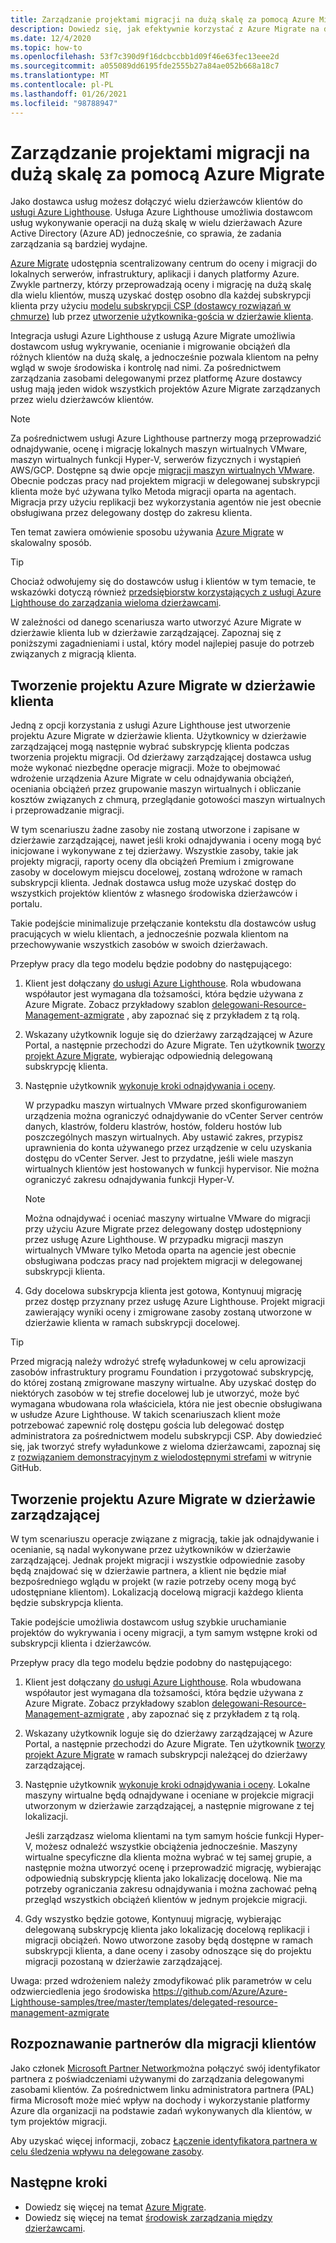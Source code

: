 ```yaml
---
title: Zarządzanie projektami migracji na dużą skalę za pomocą Azure Migrate
description: Dowiedz się, jak efektywnie korzystać z Azure Migrate na delegowanych zasobach klientów.
ms.date: 12/4/2020
ms.topic: how-to
ms.openlocfilehash: 53f7c390d9f16dcbccbb1d09f46e63fec13eee2d
ms.sourcegitcommit: a055089dd6195fde2555b27a84ae052b668a18c7
ms.translationtype: MT
ms.contentlocale: pl-PL
ms.lasthandoff: 01/26/2021
ms.locfileid: "98788947"
---
```

# <a name="manage-migration-projects-at-scale-with-azure-migrate"></a>Zarządzanie projektami migracji na dużą skalę za pomocą Azure Migrate

Jako dostawca usług możesz dołączyć wielu dzierżawców klientów do [usługi Azure Lighthouse](../overview.md). Usługa Azure Lighthouse umożliwia dostawcom usług wykonywanie operacji na dużą skalę w wielu dzierżawach Azure Active Directory (Azure AD) jednocześnie, co sprawia, że zadania zarządzania są bardziej wydajne.

[Azure Migrate](../../migrate/migrate-services-overview.md) udostępnia scentralizowany centrum do oceny i migracji do lokalnych serwerów, infrastruktury, aplikacji i danych platformy Azure. Zwykle partnerzy, którzy przeprowadzają oceny i migrację na dużą skalę dla wielu klientów, muszą uzyskać dostęp osobno dla każdej subskrypcji klienta przy użyciu [modelu subskrypcji CSP (dostawcy rozwiązań w chmurze)](/partner-center/customers-revoke-admin-privileges) lub przez [utworzenie użytkownika-gościa w dzierżawie klienta](../../active-directory/external-identities/what-is-b2b.md).

Integracja usługi Azure Lighthouse z usługą Azure Migrate umożliwia dostawcom usług wykrywanie, ocenianie i migrowanie obciążeń dla różnych klientów na dużą skalę, a jednocześnie pozwala klientom na pełny wgląd w swoje środowiska i kontrolę nad nimi. Za pośrednictwem zarządzania zasobami delegowanymi przez platformę Azure dostawcy usług mają jeden widok wszystkich projektów Azure Migrate zarządzanych przez wielu dzierżawców klientów.

> [!NOTE]
> Za pośrednictwem usługi Azure Lighthouse partnerzy mogą przeprowadzić odnajdywanie, ocenę i migrację lokalnych maszyn wirtualnych VMware, maszyn wirtualnych funkcji Hyper-V, serwerów fizycznych i wystąpień AWS/GCP. Dostępne są dwie opcje [migracji maszyn wirtualnych VMware](../../migrate/server-migrate-overview.md). Obecnie podczas pracy nad projektem migracji w delegowanej subskrypcji klienta może być używana tylko Metoda migracji oparta na agentach. Migracja przy użyciu replikacji bez wykorzystania agentów nie jest obecnie obsługiwana przez delegowany dostęp do zakresu klienta.

Ten temat zawiera omówienie sposobu używania [Azure Migrate](../../migrate/migrate-services-overview.md) w skalowalny sposób.

> [!TIP]
> Chociaż odwołujemy się do dostawców usług i klientów w tym temacie, te wskazówki dotyczą również [przedsiębiorstw korzystających z usługi Azure Lighthouse do zarządzania wieloma dzierżawcami](../concepts/enterprise.md).

W zależności od danego scenariusza warto utworzyć Azure Migrate w dzierżawie klienta lub w dzierżawie zarządzającej. Zapoznaj się z poniższymi zagadnieniami i ustal, który model najlepiej pasuje do potrzeb związanych z migracją klienta.

## <a name="create-an-azure-migrate-project-in-the-customer-tenant"></a>Tworzenie projektu Azure Migrate w dzierżawie klienta

Jedną z opcji korzystania z usługi Azure Lighthouse jest utworzenie projektu Azure Migrate w dzierżawie klienta. Użytkownicy w dzierżawie zarządzającej mogą następnie wybrać subskrypcję klienta podczas tworzenia projektu migracji. Od dzierżawy zarządzającej dostawca usług może wykonać niezbędne operacje migracji. Może to obejmować wdrożenie urządzenia Azure Migrate w celu odnajdywania obciążeń, oceniania obciążeń przez grupowanie maszyn wirtualnych i obliczanie kosztów związanych z chmurą, przeglądanie gotowości maszyn wirtualnych i przeprowadzanie migracji.

W tym scenariuszu żadne zasoby nie zostaną utworzone i zapisane w dzierżawie zarządzającej, nawet jeśli kroki odnajdywania i oceny mogą być inicjowane i wykonywane z tej dzierżawy. Wszystkie zasoby, takie jak projekty migracji, raporty oceny dla obciążeń Premium i zmigrowane zasoby w docelowym miejscu docelowej, zostaną wdrożone w ramach subskrypcji klienta. Jednak dostawca usług może uzyskać dostęp do wszystkich projektów klientów z własnego środowiska dzierżawców i portalu.

Takie podejście minimalizuje przełączanie kontekstu dla dostawców usług pracujących w wielu klientach, a jednocześnie pozwala klientom na przechowywanie wszystkich zasobów w swoich dzierżawach.

Przepływ pracy dla tego modelu będzie podobny do następującego:

1. Klient jest dołączany [do usługi Azure Lighthouse](onboard-customer.md). Rola wbudowana współautor jest wymagana dla tożsamości, która będzie używana z Azure Migrate. Zobacz przykładowy szablon [delegowani-Resource-Management-azmigrate](https://github.com/Azure/Azure-Lighthouse-samples/tree/master/templates/delegated-resource-management-azmigrate) , aby zapoznać się z przykładem z tą rolą.
1. Wskazany użytkownik loguje się do dzierżawy zarządzającej w Azure Portal, a następnie przechodzi do Azure Migrate. Ten użytkownik [tworzy projekt Azure Migrate](../../migrate/create-manage-projects.md), wybierając odpowiednią delegowaną subskrypcję klienta.
1. Następnie użytkownik [wykonuje kroki odnajdywania i oceny](../../migrate/tutorial-discover-vmware.md).

   W przypadku maszyn wirtualnych VMware przed skonfigurowaniem urządzenia można ograniczyć odnajdywanie do vCenter Server centrów danych, klastrów, folderu klastrów, hostów, folderu hostów lub poszczególnych maszyn wirtualnych. Aby ustawić zakres, przypisz uprawnienia do konta używanego przez urządzenie w celu uzyskania dostępu do vCenter Server. Jest to przydatne, jeśli wiele maszyn wirtualnych klientów jest hostowanych w funkcji hypervisor. Nie można ograniczyć zakresu odnajdywania funkcji Hyper-V.

    > [!NOTE]
    > Można odnajdywać i oceniać maszyny wirtualne VMware do migracji przy użyciu Azure Migrate przez delegowany dostęp udostępniony przez usługę Azure Lighthouse. W przypadku migracji maszyn wirtualnych VMware tylko Metoda oparta na agencie jest obecnie obsługiwana podczas pracy nad projektem migracji w delegowanej subskrypcji klienta.

1. Gdy docelowa subskrypcja klienta jest gotowa, Kontynuuj migrację przez dostęp przyznany przez usługę Azure Lighthouse. Projekt migracji zawierający wyniki oceny i zmigrowane zasoby zostaną utworzone w dzierżawie klienta w ramach subskrypcji docelowej.

> [!TIP]
> Przed migracją należy wdrożyć strefę wyładunkowej w celu aprowizacji zasobów infrastruktury programu Foundation i przygotować subskrypcję, do której zostaną zmigrowane maszyny wirtualne. Aby uzyskać dostęp do niektórych zasobów w tej strefie docelowej lub je utworzyć, może być wymagana wbudowana rola właściciela, która nie jest obecnie obsługiwana w usłudze Azure Lighthouse. W takich scenariuszach klient może potrzebować zapewnić rolę dostępu gościa lub delegować dostęp administratora za pośrednictwem modelu subskrypcji CSP. Aby dowiedzieć się, jak tworzyć strefy wyładunkowe z wieloma dzierżawcami, zapoznaj się z [rozwiązaniem demonstracyjnym z wielodostępnymi strefami](https://github.com/Azure/Multi-tenant-Landing-Zones) w witrynie GitHub.

## <a name="create-an-azure-migrate-project-in-the-managing-tenant"></a>Tworzenie projektu Azure Migrate w dzierżawie zarządzającej

W tym scenariuszu operacje związane z migracją, takie jak odnajdywanie i ocenianie, są nadal wykonywane przez użytkowników w dzierżawie zarządzającej. Jednak projekt migracji i wszystkie odpowiednie zasoby będą znajdować się w dzierżawie partnera, a klient nie będzie miał bezpośredniego wglądu w projekt (w razie potrzeby oceny mogą być udostępniane klientom). Lokalizacją docelową migracji każdego klienta będzie subskrypcja klienta.

Takie podejście umożliwia dostawcom usług szybkie uruchamianie projektów do wykrywania i oceny migracji, a tym samym wstępne kroki od subskrypcji klienta i dzierżawców.

Przepływ pracy dla tego modelu będzie podobny do następującego:

1. Klient jest dołączany [do usługi Azure Lighthouse](onboard-customer.md). Rola wbudowana współautor jest wymagana dla tożsamości, która będzie używana z Azure Migrate. Zobacz przykładowy szablon [delegowani-Resource-Management-azmigrate](https://github.com/Azure/Azure-Lighthouse-samples/tree/master/templates/delegated-resource-management-azmigrate) , aby zapoznać się z przykładem z tą rolą.
1. Wskazany użytkownik loguje się do dzierżawy zarządzającej w Azure Portal, a następnie przechodzi do Azure Migrate. Ten użytkownik [tworzy projekt Azure Migrate](../../migrate/create-manage-projects.md) w ramach subskrypcji należącej do dzierżawy zarządzającej.
1. Następnie użytkownik [wykonuje kroki odnajdywania i oceny](../../migrate/tutorial-discover-vmware.md). Lokalne maszyny wirtualne będą odnajdywane i oceniane w projekcie migracji utworzonym w dzierżawie zarządzającej, a następnie migrowane z tej lokalizacji.

   Jeśli zarządzasz wieloma klientami na tym samym hoście funkcji Hyper-V, możesz odnaleźć wszystkie obciążenia jednocześnie. Maszyny wirtualne specyficzne dla klienta można wybrać w tej samej grupie, a następnie można utworzyć ocenę i przeprowadzić migrację, wybierając odpowiednią subskrypcję klienta jako lokalizację docelową. Nie ma potrzeby ograniczania zakresu odnajdywania i można zachować pełną przegląd wszystkich obciążeń klientów w jednym projekcie migracji.

1. Gdy wszystko będzie gotowe, Kontynuuj migrację, wybierając delegowaną subskrypcję klienta jako lokalizację docelową replikacji i migracji obciążeń. Nowo utworzone zasoby będą dostępne w ramach subskrypcji klienta, a dane oceny i zasoby odnoszące się do projektu migracji pozostaną w dzierżawie zarządzającej.

Uwaga: przed wdrożeniem należy zmodyfikować plik parametrów w celu odzwierciedlenia jego środowiska https://github.com/Azure/Azure-Lighthouse-samples/tree/master/templates/delegated-resource-management-azmigrate

## <a name="partner-recognition-for-customer-migrations"></a>Rozpoznawanie partnerów dla migracji klientów

Jako członek [Microsoft Partner Network](https://partner.microsoft.com)można połączyć swój identyfikator partnera z poświadczeniami używanymi do zarządzania delegowanymi zasobami klientów. Za pośrednictwem linku administratora partnera (PAL) firma Microsoft może mieć wpływ na dochody i wykorzystanie platformy Azure dla organizacji na podstawie zadań wykonywanych dla klientów, w tym projektów migracji.

Aby uzyskać więcej informacji, zobacz [Łączenie identyfikatora partnera w celu śledzenia wpływu na delegowane zasoby](partner-earned-credit.md).

## <a name="next-steps"></a>Następne kroki

- Dowiedz się więcej na temat [Azure Migrate](../../migrate/migrate-services-overview.md).
- Dowiedz się więcej na temat [środowisk zarządzania między dzierżawcami](../concepts/cross-tenant-management-experience.md).